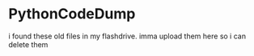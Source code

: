 # PythonCodeDump
i found these old files in my flashdrive. imma upload them here so i can delete them
